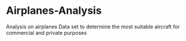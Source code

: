 # Airplanes-Analysis
Analysis on airplanes Data set to determine the most suitable aircraft for commercial and private purposes

